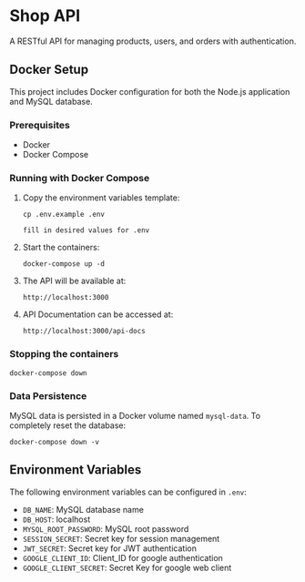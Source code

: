 # Shop API

A RESTful API for managing products, users, and orders with authentication.

## Docker Setup

This project includes Docker configuration for both the Node.js application and MySQL database.

### Prerequisites

- Docker
- Docker Compose

### Running with Docker Compose

1. Copy the environment variables template:

   ```
   cp .env.example .env

   fill in desired values for .env
   ```

2. Start the containers:

   ```
   docker-compose up -d
   ```

3. The API will be available at:

   ```
   http://localhost:3000
   ```

4. API Documentation can be accessed at:
   ```
   http://localhost:3000/api-docs
   ```

### Stopping the containers

```
docker-compose down
```

### Data Persistence

MySQL data is persisted in a Docker volume named `mysql-data`. To completely reset the database:

```
docker-compose down -v
```

## Environment Variables

The following environment variables can be configured in `.env`:

- `DB_NAME`: MySQL database name
- `DB_HOST`: localhost
- `MYSQL_ROOT_PASSWORD`: MySQL root password
- `SESSION_SECRET`: Secret key for session management
- `JWT_SECRET`: Secret key for JWT authentication
- `GOOGLE_CLIENT_ID`: Client_ID for google authentication
- `GOOGLE_CLIENT_SECRET`: Secret Key for google web client
